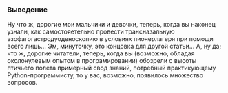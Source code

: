 ### Выведение

Ну что ж, дорогие мои мальчики и девочки, теперь, когда вы наконец узнали, как самостояетельно провести трансназальную эзофагогастродуоденоскопию в условиях пионерлагеря при помощи всего лишь... Эм, минуточку, это концовка для другой статьи... А, ну да; что ж, дорогие читатели, теперь, когда вы (возможно, обладая околонулевым опытом в програмировании) обозрели с высоты птичьего полета примерный свод знаний, потребный практикующему Python-программисту, то у вас, возможно, появилось множество вопросов. 
